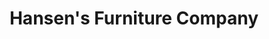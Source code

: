 ---
title: "Hansen's Furniture Company"
url: /mount-vernon/hansens-furniture-company/
shop: Möbel
---